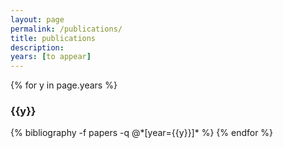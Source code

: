 ```yaml
---
layout: page
permalink: /publications/
title: publications
description: 
years: [to appear]
---
```


{% for y in page.years %}
  <h3 class="year">{{y}}</h3>
  {% bibliography -f papers -q @*[year={{y}}]* %}
{% endfor %}
